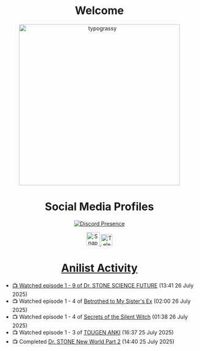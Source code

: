 <div align="center">

# Welcome
<a href="https://github.com/kawarimidoll/typograssy">
    <img alt="typograssy" src="https://typograssy.deno.dev/api?text=%E3%82%88%E3%81%86%E3%81%93%E3%81%9D%E3%81%BF%E3%81%AA%E3%81%95%E3%82%93%20-%20Sheby--&&l0=none&l1=82d9d0&l2=027353&l3=038c4c&l4=01402e&bg=none&frame=none&speed=100&comment=" width="421.99">
</a>

</div>

<div align="center">

# Social Media Profiles

[![Discord Presence](https://lanyard.cnrad.dev/api/612532963938271232)](https://discord.com/users/612532963938271232)


<a href="https://www.snapchat.com/add/a.sheby" title="Snapchat Profile">
    <img src="https://www.freepnglogos.com/uploads/snapchat-logo-png-0.png" width="35" alt="Snapchat Logo" />


<a href="https://t.me/ASheby" title="Telegram Profile">
    <img src="https://www.freepnglogos.com/uploads/telegram-logo-png-0.png" width="30" alt="Telegram Logo" />


</div>

<div align="center">

# Anilist Activity

</div>

<!-- ANILIST_ACTIVITY:start -->

-   📺 Watched episode 1 - 9 of [Dr. STONE SCIENCE FUTURE](https://anilist.co/anime/172019) (13:41 26 July 2025)
-   📺 Watched episode 1 - 4 of [Betrothed to My Sister's Ex](https://anilist.co/anime/179879) (02:00 26 July 2025)
-   📺 Watched episode 1 - 4 of [Secrets of the Silent Witch](https://anilist.co/anime/179966) (01:38 26 July 2025)
-   📺 Watched episode 1 - 3 of [TOUGEN ANKI](https://anilist.co/anime/177474) (16:37 25 July 2025)
-   📺 Completed [Dr. STONE New World Part 2](https://anilist.co/anime/162670) (14:40 25 July 2025)

<!-- ANILIST_ACTIVITY:end -->
